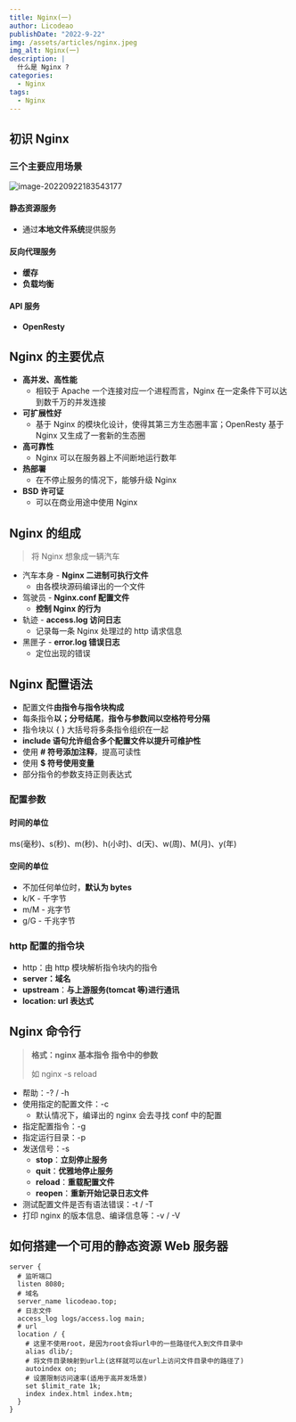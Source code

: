 ```yaml
---
title: Nginx(一)
author: Licodeao
publishDate: "2022-9-22"
img: /assets/articles/nginx.jpeg
img_alt: Nginx(一)
description: |
  什么是 Nginx ?
categories:
  - Nginx
tags:
  - Nginx
---
```


## 初识 Nginx

### 三个主要应用场景

![image-20220922183543177](https://typora-licodeao.oss-cn-guangzhou.aliyuncs.com/typoraImg/image-20220922183543177.png)

#### 静态资源服务

- 通过**本地文件系统**提供服务

#### 反向代理服务

- **缓存**
- **负载均衡**

#### API 服务

- **OpenResty**

## Nginx 的主要优点

- **高并发、高性能**
  - 相较于 Apache 一个连接对应一个进程而言，Nginx 在一定条件下可以达到数千万的并发连接
- **可扩展性好**
  - 基于 Nginx 的模块化设计，使得其第三方生态圈丰富；OpenResty 基于 Nginx 又生成了一套新的生态圈
- **高可靠性**
  - Nginx 可以在服务器上不间断地运行数年
- **热部署**
  - 在不停止服务的情况下，能够升级 Nginx
- **BSD 许可证**
  - 可以在商业用途中使用 Nginx

## Nginx 的组成

> 将 Nginx 想象成一辆汽车

- 汽车本身 - **Nginx 二进制可执行文件**
  - 由各模块源码编译出的一个文件
- 驾驶员 - **Nginx.conf 配置文件**
  - **控制 Nginx 的行为**
- 轨迹 - **access.log 访问日志**
  - 记录每一条 Nginx 处理过的 http 请求信息
- 黑匣子 - **error.log 错误日志**
  - 定位出现的错误

## Nginx 配置语法

- 配置文件**由指令与指令块构成**
- 每条指令**以；分号结尾**，**指令与参数间以空格符号分隔**
- 指令块以 { } 大括号将多条指令组织在一起
- **include 语句允许组合多个配置文件以提升可维护性**
- 使用 **# 符号添加注释**，提高可读性
- 使用 **$ 符号使用变量**
- 部分指令的参数支持正则表达式

### 配置参数

#### 时间的单位

ms(毫秒)、s(秒)、m(秒)、h(小时)、d(天)、w(周)、M(月)、y(年)

#### 空间的单位

- 不加任何单位时，**默认为 bytes**
- k/K - 千字节
- m/M - 兆字节
- g/G - 千兆字节

### http 配置的指令块

- http：由 http 模块解析指令块内的指令
- **server：域名**
- **upstream**：**与上游服务(tomcat 等)进行通讯**
- **location: url 表达式**

## Nginx 命令行

> **格式：nginx 基本指令 指令中的参数**
>
> 如 nginx -s reload

- 帮助：-? / -h
- 使用指定的配置文件：-c
  - 默认情况下，编译出的 nginx 会去寻找 conf 中的配置
- 指定配置指令：-g
- 指定运行目录：-p
- 发送信号：-s
  - **stop**：**立刻停止服务**
  - **quit**：**优雅地停止服务**
  - **reload**：**重载配置文件**
  - **reopen**：**重新开始记录日志文件**
- 测试配置文件是否有语法错误：-t / -T
- 打印 nginx 的版本信息、编译信息等：-v / -V

## 如何搭建一个可用的静态资源 Web 服务器

```nginx
server {
  # 监听端口
  listen 8080;
  # 域名
  server_name licodeao.top;
  # 日志文件
  access_log logs/access.log main;
  # url
  location / {
    # 这里不使用root，是因为root会将url中的一些路径代入到文件目录中
    alias dlib/;
    # 将文件目录映射到url上(这样就可以在url上访问文件目录中的路径了)
    autoindex on;
    # 设置限制访问速率(适用于高并发场景)
    set $limit_rate 1k;
    index index.html index.htm;
  }
}
```
